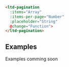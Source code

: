 <!-- Pagination Readme file -->
```html
<ltd-pagination
  :items="Array"
  :items-per-page="Number"
  :placeholder="String"
  @change="Function">
</ltd-pagination>
```


## Examples

Examples comming soon
